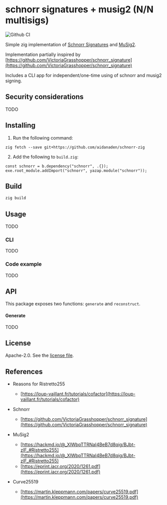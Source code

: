 # schnorr signatures + musig2 (N/N multisigs)

![Github CI](https://github.com/aidanaden/schnorr-zig/workflows/Github%20CI/badge.svg)

Simple zig implementation of [Schnorr Signatures](https://en.wikipedia.org/wiki/Shamir%27s_Secret_Sharing) and [MuSig2](https://link.springer.com/chapter/10.1007/978-3-030-84242-0_8).

Implementation partially inspired by [https://github.com/VictoriaGrasshopper/schnorr_signature](https://github.com/VictoriaGrasshopper/schnorr_signature)

Includes a CLI app for independent/one-time using of schnorr and musig2 signing.

## Security considerations

TODO

## Installing

1. Run the following command:

```
zig fetch --save git+https://github.com/aidanaden/schnorr-zig
```

2. Add the following to `build.zig`:

```zig
const schnorr = b.dependency("schnorr", .{});
exe.root_module.addImport("schnorr", yazap.module("schnorr"));
```

## Build

```sh
zig build
```

## Usage

TODO

### CLI

TODO

### Code example

TODO

## API

This package exposes two functions: `generate` and `reconstruct`.

#### Generate

TODO

## License

Apache-2.0. See the [license file](LICENSE).

## References

- Reasons for Ristretto255

  - [https://loup-vaillant.fr/tutorials/cofactor](https://loup-vaillant.fr/tutorials/cofactor)

- Schnorr

  - [https://github.com/VictoriaGrasshopper/schnorr_signature](https://github.com/VictoriaGrasshopper/schnorr_signature)

- MuSig2

  - [https://hackmd.io/@_XlWbpTTRNaI4BeB7d8qig/BJbt-zlF_#Ristretto255](https://hackmd.io/@_XlWbpTTRNaI4BeB7d8qig/BJbt-zlF_#Ristretto255)
  - [https://eprint.iacr.org/2020/1261.pdf](https://eprint.iacr.org/2020/1261.pdf)

- Curve25519

  - [https://martin.kleppmann.com/papers/curve25519.pdf](https://martin.kleppmann.com/papers/curve25519.pdf)
